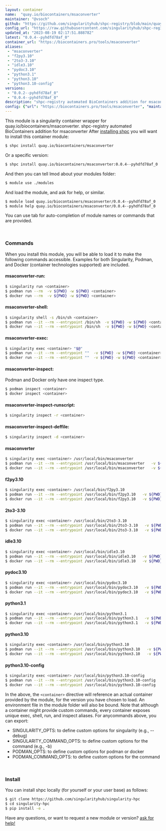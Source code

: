 ```yaml
---
layout: container
name:  "quay.io/biocontainers/msaconverter"
maintainer: "@vsoch"
github: "https://github.com/singularityhub/shpc-registry/blob/main/quay.io/biocontainers/msaconverter/container.yaml"
config_url: "https://raw.githubusercontent.com/singularityhub/shpc-registry/main/quay.io/biocontainers/msaconverter/container.yaml"
updated_at: "2023-08-19 02:17:51.888782"
latest: "0.0.4--pyhdfd78af_0"
container_url: "https://biocontainers.pro/tools/msaconverter"
aliases:
 - "msaconverter"
 - "f2py3.10"
 - "2to3-3.10"
 - "idle3.10"
 - "pydoc3.10"
 - "python3.1"
 - "python3.10"
 - "python3.10-config"
versions:
 - "0.0.2--pyhdfd78af_0"
 - "0.0.4--pyhdfd78af_0"
description: "shpc-registry automated BioContainers addition for msaconverter"
config: {"url": "https://biocontainers.pro/tools/msaconverter", "maintainer": "@vsoch", "description": "shpc-registry automated BioContainers addition for msaconverter", "latest": {"0.0.4--pyhdfd78af_0": "sha256:8f2331eb6b49e043b7291d1983e6766f32f0ec69e62d5ae40168b1ba5a199e2c"}, "tags": {"0.0.2--pyhdfd78af_0": "sha256:e192268f586b00e469cd3546fa88080dfab3a3e0cf824b6ecf03a54e0602fcd1", "0.0.4--pyhdfd78af_0": "sha256:8f2331eb6b49e043b7291d1983e6766f32f0ec69e62d5ae40168b1ba5a199e2c"}, "docker": "quay.io/biocontainers/msaconverter", "aliases": {"msaconverter": "/usr/local/bin/msaconverter", "f2py3.10": "/usr/local/bin/f2py3.10", "2to3-3.10": "/usr/local/bin/2to3-3.10", "idle3.10": "/usr/local/bin/idle3.10", "pydoc3.10": "/usr/local/bin/pydoc3.10", "python3.1": "/usr/local/bin/python3.1", "python3.10": "/usr/local/bin/python3.10", "python3.10-config": "/usr/local/bin/python3.10-config"}}
---
```


This module is a singularity container wrapper for quay.io/biocontainers/msaconverter.
shpc-registry automated BioContainers addition for msaconverter
After [installing shpc](#install) you will want to install this container module:


```bash
$ shpc install quay.io/biocontainers/msaconverter
```

Or a specific version:

```bash
$ shpc install quay.io/biocontainers/msaconverter:0.0.4--pyhdfd78af_0
```

And then you can tell lmod about your modules folder:

```bash
$ module use ./modules
```

And load the module, and ask for help, or similar.

```bash
$ module load quay.io/biocontainers/msaconverter/0.0.4--pyhdfd78af_0
$ module help quay.io/biocontainers/msaconverter/0.0.4--pyhdfd78af_0
```

You can use tab for auto-completion of module names or commands that are provided.

<br>

### Commands

When you install this module, you will be able to load it to make the following commands accessible.
Examples for both Singularity, Podman, and Docker (container technologies supported) are included.

#### msaconverter-run:

```bash
$ singularity run <container>
$ podman run --rm  -v ${PWD} -w ${PWD} <container>
$ docker run --rm  -v ${PWD} -w ${PWD} <container>
```

#### msaconverter-shell:

```bash
$ singularity shell -s /bin/sh <container>
$ podman run --it --rm --entrypoint /bin/sh  -v ${PWD} -w ${PWD} <container>
$ docker run --it --rm --entrypoint /bin/sh  -v ${PWD} -w ${PWD} <container>
```

#### msaconverter-exec:

```bash
$ singularity exec <container> "$@"
$ podman run --it --rm --entrypoint ""  -v ${PWD} -w ${PWD} <container> "$@"
$ docker run --it --rm --entrypoint ""  -v ${PWD} -w ${PWD} <container> "$@"
```

#### msaconverter-inspect:

Podman and Docker only have one inspect type.

```bash
$ podman inspect <container>
$ docker inspect <container>
```

#### msaconverter-inspect-runscript:

```bash
$ singularity inspect -r <container>
```

#### msaconverter-inspect-deffile:

```bash
$ singularity inspect -d <container>
```


#### msaconverter

```bash
$ singularity exec <container> /usr/local/bin/msaconverter
$ podman run --it --rm --entrypoint /usr/local/bin/msaconverter   -v ${PWD} -w ${PWD} <container> -c " $@"
$ docker run --it --rm --entrypoint /usr/local/bin/msaconverter   -v ${PWD} -w ${PWD} <container> -c " $@"
```


#### f2py3.10

```bash
$ singularity exec <container> /usr/local/bin/f2py3.10
$ podman run --it --rm --entrypoint /usr/local/bin/f2py3.10   -v ${PWD} -w ${PWD} <container> -c " $@"
$ docker run --it --rm --entrypoint /usr/local/bin/f2py3.10   -v ${PWD} -w ${PWD} <container> -c " $@"
```


#### 2to3-3.10

```bash
$ singularity exec <container> /usr/local/bin/2to3-3.10
$ podman run --it --rm --entrypoint /usr/local/bin/2to3-3.10   -v ${PWD} -w ${PWD} <container> -c " $@"
$ docker run --it --rm --entrypoint /usr/local/bin/2to3-3.10   -v ${PWD} -w ${PWD} <container> -c " $@"
```


#### idle3.10

```bash
$ singularity exec <container> /usr/local/bin/idle3.10
$ podman run --it --rm --entrypoint /usr/local/bin/idle3.10   -v ${PWD} -w ${PWD} <container> -c " $@"
$ docker run --it --rm --entrypoint /usr/local/bin/idle3.10   -v ${PWD} -w ${PWD} <container> -c " $@"
```


#### pydoc3.10

```bash
$ singularity exec <container> /usr/local/bin/pydoc3.10
$ podman run --it --rm --entrypoint /usr/local/bin/pydoc3.10   -v ${PWD} -w ${PWD} <container> -c " $@"
$ docker run --it --rm --entrypoint /usr/local/bin/pydoc3.10   -v ${PWD} -w ${PWD} <container> -c " $@"
```


#### python3.1

```bash
$ singularity exec <container> /usr/local/bin/python3.1
$ podman run --it --rm --entrypoint /usr/local/bin/python3.1   -v ${PWD} -w ${PWD} <container> -c " $@"
$ docker run --it --rm --entrypoint /usr/local/bin/python3.1   -v ${PWD} -w ${PWD} <container> -c " $@"
```


#### python3.10

```bash
$ singularity exec <container> /usr/local/bin/python3.10
$ podman run --it --rm --entrypoint /usr/local/bin/python3.10   -v ${PWD} -w ${PWD} <container> -c " $@"
$ docker run --it --rm --entrypoint /usr/local/bin/python3.10   -v ${PWD} -w ${PWD} <container> -c " $@"
```


#### python3.10-config

```bash
$ singularity exec <container> /usr/local/bin/python3.10-config
$ podman run --it --rm --entrypoint /usr/local/bin/python3.10-config   -v ${PWD} -w ${PWD} <container> -c " $@"
$ docker run --it --rm --entrypoint /usr/local/bin/python3.10-config   -v ${PWD} -w ${PWD} <container> -c " $@"
```



In the above, the `<container>` directive will reference an actual container provided
by the module, for the version you have chosen to load. An environment file in the
module folder will also be bound. Note that although a container
might provide custom commands, every container exposes unique exec, shell, run, and
inspect aliases. For anycommands above, you can export:

 - SINGULARITY_OPTS: to define custom options for singularity (e.g., --debug)
 - SINGULARITY_COMMAND_OPTS: to define custom options for the command (e.g., -b)
 - PODMAN_OPTS: to define custom options for podman or docker
 - PODMAN_COMMAND_OPTS: to define custom options for the command

<br>

### Install

You can install shpc locally (for yourself or your user base) as follows:

```bash
$ git clone https://github.com/singularityhub/singularity-hpc
$ cd singularity-hpc
$ pip install -e .
```

Have any questions, or want to request a new module or version? [ask for help!](https://github.com/singularityhub/singularity-hpc/issues)